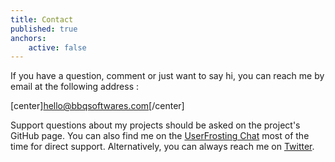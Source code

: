 ```yaml
---
title: Contact
published: true
anchors:
    active: false
---
```


If you have a question, comment or just want to say hi, you can reach me by email at the following address :


[center]<hello@bbqsoftwares.com>[/center]


Support questions about my projects should be asked on the project's GitHub page. You can also find me on the [UserFrosting Chat](https://chat.userfrosting.com) most of the time for direct support. Alternatively, you can always reach me on [Twitter](https://twitter.com/LouisCharette).
